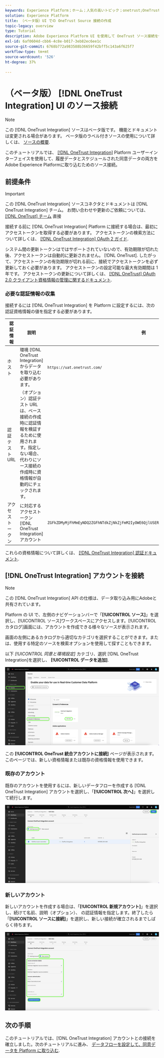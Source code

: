 ```yaml
---
keywords: Experience Platform；ホーム；人気の高いトピック；onetrust;OneTrust
solution: Experience Platform
title: （ベータ版）UI での OneTrust Source 接続の作成
topic-legacy: overview
type: Tutorial
description: Adobe Experience Platform UI を使用して OneTrust ソース接続を作成する方法を説明します。
exl-id: 6af0604d-cbb6-4c8e-b017-3eb82ec6ee1c
source-git-commit: 6768b772a983588b36659f42bff5c143a6f625f7
workflow-type: tm+mt
source-wordcount: '526'
ht-degree: 37%

---
```


# （ベータ版） [!DNL OneTrust Integration] UI のソース接続

>[!NOTE]
>
>この [!DNL OneTrust Integration] ソースはベータ版です。 機能とドキュメントは変更される場合があります。 ベータ版のラベル付きソースの使用について詳しくは、 [ソースの概要](../../../../home.md#terms-and-conditions).

このチュートリアルでは、 [[!DNL OneTrust Integration]](https://my.onetrust.com/s/contactsupport?language=en_US) Platform ユーザーインターフェイスを使用して、履歴データとスケジュールされた同意データの両方をAdobe Experience Platformに取り込むためのソース接続。

## 前提条件

>[!IMPORTANT]
>
>この [!DNL OneTrust Integration] ソースコネクタとドキュメントは [!DNL OneTrust Integration] チーム。 お問い合わせや更新のご依頼については、 [[!DNL OneTrust] チーム](https://my.onetrust.com/s/contactsupport?language=en_US) 直接

接続する前に [!DNL OneTrust Integration] Platform に接続する場合は、最初にアクセストークンを取得する必要があります。 アクセストークンの検索方法について詳しくは、 [[!DNL OneTrust Integration] OAuth 2 ガイド](https://developer.onetrust.com/docs/api-docs-v3/b3A6MjI4OTUyOTc-generate-access-token).

システム間の更新トークンはではサポートされていないので、有効期限が切れた後、アクセストークンは自動的に更新されません。 [!DNL OneTrust]. したがって、アクセストークンの有効期限が切れる前に、接続でアクセストークンを必ず更新しておく必要があります。 アクセストークンの設定可能な最大有効期間は 1 年です。 アクセストークンの更新について詳しくは、 [[!DNL OneTrust] OAuth 2.0 クライアント資格情報の管理に関するドキュメント](https://developer.onetrust.com/docs/documentation/ZG9jOjIyODk1MTUw-managing-o-auth-2-0-client-credentials).

### 必要な認証情報の収集

接続するには [!DNL OneTrust Integration] を Platform に設定するには、次の認証資格情報の値を指定する必要があります。

| 認証情報 | 説明 | 例 |
| --- | --- | --- |
| ホスト | 環境 [!DNL OneTrust Integration] からデータを取り込む必要があります。 | `https://uat.onetrust.com/` |
| 認証テスト URL | （オプション）認証テスト URL は、ベース接続の作成時に認証情報を検証するために使用されます。指定しない場合、代わりにソース接続の作成時に資格情報が自動的にチェックされます。 |  |
| アクセストークン | に対応するアクセストークン [!DNL OneTrust Integration] アカウント | `ZGFkZDMyMjFhMmEyNDQ2ZGFhNTdkZjNkZjFmM2IyOWE6QjlUSERVUTNjOFVsRmpEZTJ6Vk9oRnF3Sk8xNlNtcm4=` |

これらの資格情報について詳しくは、 [[!DNL OneTrust Integration] 認証ドキュメント](https://developer.onetrust.com/docs/api-docs-v3/b3A6MjI4OTUyOTc-generate-access-token).

## [!DNL OneTrust Integration] アカウントを接続

>[!NOTE]
>
>この [!DNL OneTrust Integration] API の仕様は、データ取り込み用にAdobeと共有されています。

Platform の UI で、左側のナビゲーションバーで「**[!UICONTROL ソース]**」を選択し、[!UICONTROL ソース]ワークスペースにアクセスします。[!UICONTROL カタログ]画面には、アカウントを作成できる様々なソースが表示されます。

画面の左側にあるカタログから適切なカテゴリを選択することができます。または、使用する特定のソースを検索オプションを使用して探すこともできます。

以下 *[!UICONTROL 同意と環境設定]* カテゴリ、選択 [!DNL OneTrust Integration]を選択し、 **[!UICONTROL データを追加]**.

![カタログ](../../../../images/tutorials/create/onetrust/catalog.png)

この **[!UICONTROL OneTrust 統合アカウントに接続]** ページが表示されます。 このページでは、新しい資格情報または既存の資格情報を使用できます。

### 既存のアカウント

既存のアカウントを使用するには、新しいデータフローを作成する [!DNL OneTrust Integration] アカウントを選択し、「**[!UICONTROL 次へ]**」を選択して続行します。

![既存](../../../../images/tutorials/create/onetrust/existing.png)

### 新しいアカウント

新しいアカウントを作成する場合は、「**[!UICONTROL 新規アカウント]**」を選択し、続けて名前、説明（オプション）、 の認証情報を指定します。終了したら「**[!UICONTROL ソースに接続]**」を選択し、新しい接続が確立されるまでしばらく待ちます。

![新規](../../../../images/tutorials/create/onetrust/new.png)

## 次の手順

このチュートリアルでは、[!DNL OneTrust Integration] アカウントとの接続を確立しました。次のチュートリアルに進み、 [データフローを設定して、同意データを Platform に取り込む](../../dataflow/consent-and-preferences.md).
